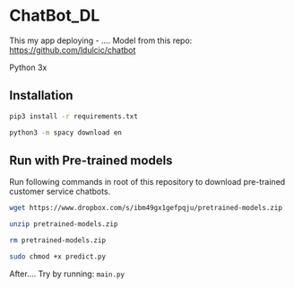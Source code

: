 # ChatBot_DL

This my app deploying - .... Model from this repo: https://github.com/ldulcic/chatbot

Python 3x

## Installation
```bash
pip3 install -r requirements.txt

python3 -m spacy download en
```

## Run with Pre-trained models
Run following commands in root of this repository to download pre-trained customer service chatbots.
```bash
wget https://www.dropbox.com/s/ibm49gx1gefpqju/pretrained-models.zip

unzip pretrained-models.zip

rm pretrained-models.zip

sudo chmod +x predict.py
```
After....
Try by running: `main.py`
